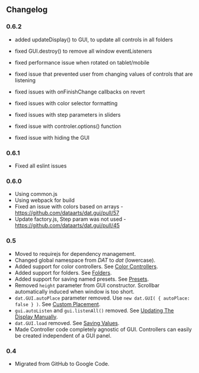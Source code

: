 ## Changelog

### 0.6.2
 * added updateDisplay() to GUI, to update all controls in all folders

 * fixed GUI.destroy() to remove all window eventListeners
 * fixed performance issue when rotated on tablet/mobile
 * fixed issue that prevented user from changing values of controls that are listening
 * fixed issues with onFinishChange callbacks on revert
 * fixed issues with color selector formatting
 * fixed issues with step parameters in sliders
 * fixed issue with controler.options() function
 * fixed issue with hiding the GUI

### 0.6.1
 * Fixed all eslint issues
 
### 0.6.0
 * Using common.js
 * Using webpack for build
 * Fixed an issue with colors based on arrays - https://github.com/dataarts/dat.gui/pull/57
 * Update factory.js, Step param was not used - https://github.com/dataarts/dat.gui/pull/45
 
### 0.5
 * Moved to requirejs for dependency management.
 * Changed global namespace from *DAT* to *dat* (lowercase).
 * Added support for color controllers. See [Color Controllers](http://workshop.chromeexperiments.com/examples/gui/#4--Color-Controllers).
 * Added support for folders. See [Folders](http://workshop.chromeexperiments.com/examples/gui/#3--Folders).
 * Added support for saving named presets.  See [Presets](http://workshop.chromeexperiments.com/examples/gui/examples/gui/#6--Presets).
 * Removed `height` parameter from GUI constructor. Scrollbar automatically induced when window is too short.
 * `dat.GUI.autoPlace` parameter removed. Use `new dat.GUI( { autoPlace: false } )`. See [Custom Placement](http://workshop.chromeexperiments.com/examples/gui/#9--Custom-Placement).
 * `gui.autoListen` and `gui.listenAll()` removed. See [Updating The Display Manually](http://workshop.chromeexperiments.com/examples/gui/#11--Updating-the-Display-Manually).
 * `dat.GUI.load` removed. See [Saving Values](http://workshop.chromeexperiments.com/examples/gui/#5--Saving-Values).
 * Made Controller code completely agnostic of GUI. Controllers can easily be created independent of a GUI panel.


### 0.4
 * Migrated from GitHub to Google Code.
